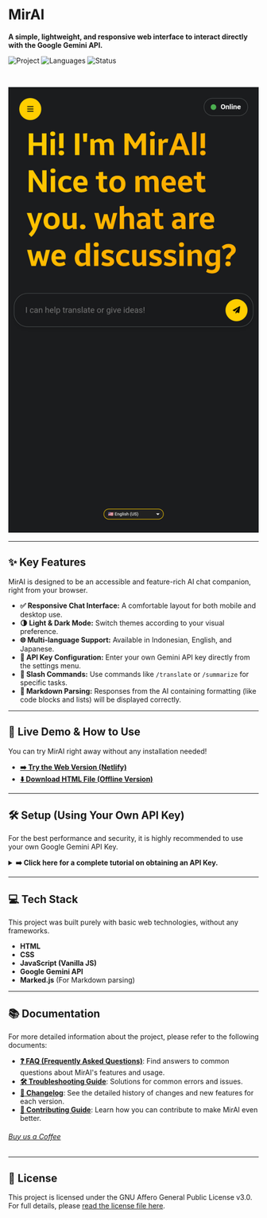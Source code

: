 # MirAI

**A simple, lightweight, and responsive web interface to interact directly with the Google Gemini API.**

![Project](https://img.shields.io/badge/Type-HTML%20App-blue)
![Languages](https://img.shields.io/badge/made%20with-HTML%2C%20CSS%2C%20JS-orange)
![Status](https://img.shields.io/badge/status-Active-brightgreen)

<br>

<p align="center">
  <img src="Assets/Screenshot_20250927-205202.png" width="600" alt="MirAI Screenshot">
</p>

---

## ✨ Key Features

MirAI is designed to be an accessible and feature-rich AI chat companion, right from your browser.

* **✅ Responsive Chat Interface:** A comfortable layout for both mobile and desktop use.
* **🌗 Light & Dark Mode:** Switch themes according to your visual preference.
* **🌐 Multi-language Support:** Available in Indonesian, English, and Japanese.
* **🔑 API Key Configuration:** Enter your own Gemini API key directly from the settings menu.
* **🚀 Slash Commands:** Use commands like `/translate` or `/summarize` for specific tasks.
* **📝 Markdown Parsing:** Responses from the AI containing formatting (like code blocks and lists) will be displayed correctly.

---

## 🚀 Live Demo & How to Use

You can try MirAI right away without any installation needed!

* **<a href="https://allwaysevermirai.netlify.app" target="_blank" rel="noopener noreferrer">➡️ Try the Web Version (Netlify)</a>**
* **<a href="https://minhaskamal.github.io/DownGit/#/home?url=https://github.com/Allwaysever/MirAI/blob/main/index.html" target="_blank" rel="noopener noreferrer">⬇️ Download HTML File (Offline Version)</a>**

---

## 🛠️ Setup (Using Your Own API Key)

For the best performance and security, it is highly recommended to use your own Google Gemini API Key.

<details>
<summary><strong>➡️ Click here for a complete tutorial on obtaining an API Key.</strong></summary>
<br>

### Step 1: Get Your API Key
1.  Open **Google AI Studio** at [https://aistudio.google.com/](https://aistudio.google.com/).
2.  Sign in with your Google account.
3.  Click **"Get API Key"** in the sidebar.
    <img src="Assets/Tutorial/20250919_151650.jpg" width="max" alt="Step 1.1">
    <img src="Assets/Tutorial/20250919_151833.jpg" width="max" alt="Step 1.2">
4.  Then, click **"Create API key"**.
    <img src="Assets/Tutorial/20250919_151923.jpg" width="max" alt="Step 1.3">
5.  Type "Gemini API" and click "Create API key in existing project".
    <img src="Assets.Tutorial/20250919_152023.jpg" width="max" alt="Step 1.4">
6.  Copy the generated API Key.
    <img src="Assets/Tutorial/20250919_152101.jpg" width="max" alt="Step 1.5">

### Step 2: Enter the API Key in MirAI
Simply enter the key through the settings menu within the application.
1.  Open the `MirAI.html` file.<br><img src="Assets/Tutorial/APIKEYSTEP1.png" width="max" alt="Step 2.1">
2.  Click the **menu icon** in the top-left corner to open **Settings**.
3.  Find the **API Key** section.<br><img src="Assets/Tutorial/APIKEYSTEP2.png" width="max" alt="Step 2.2">
4.  **Paste** the API Key you copied.<br><img src="Assets/Tutorial/APIKEYSTEP3.1.png" width="max" alt="Step 2.3">
5.  Click the **"Save Key"** button.<br><img src="Assets/Tutorial/APIKEYSTEP3.2.png" width="max" alt="Step 2.4">

Done! MirAI is now ready to use with your personal API Key.

</details>

---

## 💻 Tech Stack

This project was built purely with basic web technologies, without any frameworks.

* **HTML**
* **CSS**
* **JavaScript (Vanilla JS)**
* **Google Gemini API**
* **Marked.js** (For Markdown parsing)

---

## 📚 Documentation

For more detailed information about the project, please refer to the following documents:

* **[❓ FAQ (Frequently Asked Questions)](Docs/FAQ.md)**: Find answers to common questions about MirAI's features and usage.
* **[🛠️ Troubleshooting Guide](Docs/TROUBLESHOOTING.md)**: Solutions for common errors and issues.
* **[🔄 Changelog](CHANGELOG.md)**: See the detailed history of changes and new features for each version.
* **[🤝 Contributing Guide](Docs/CONTRIBUTNG.md)**: Learn how you can contribute to make MirAI even better.

###### [Buy us a Coffee](https://ko-fi.com/allwaysever)
---

## 📄 License

This project is licensed under the GNU Affero General Public License v3.0. For full details, please [read the license file here](LICENSE).
